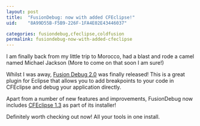 ```yaml
---
layout: post
title:  "FusionDebug: now with added CFEclipse!"
uid:	"8A99D55B-F5B9-226F-1FA4E02E43446037"

categories: fusiondebug,cfeclipse,coldfusion
permalink: fusiondebug-now-with-added-cfeclipse
---
```

I am finally back from my little trip to Morocco, had a blast and rode a camel named Michael Jackson (More to come on that soon I am sure!)

Whilst I was away, <a href="http://www.fusion-reactor.com/fusiondebug/">Fusion Debug 2.0</a> was finally released! This is a great plugin for Eclipse that allows you to add breakpoints to your code in CFEclipse and debug your application directly.

Apart from a number of new features and improvements, FusionDebug now includes <a href="http://www.cfeclipse.org">CFEclipse 1.3</a> as part of its installer!

Definitely worth checking out now! All your tools in one install.